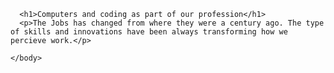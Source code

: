 <html>
    <head>
      <title>Toolit(ML)</title>
    </head>
    <body>

      <h1>Computers and coding as part of our profession</h1>
      <p>The Jobs has changed from where they were a century ago. The type of skills and innovations have been always transforming how we percieve work.</p>

    </body>
</html>
